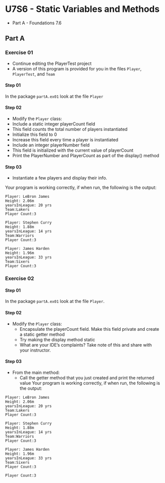 # U7S6 - Static Variables and Methods

* Part A - Foundations 7.6

## Part A

### Exercise 01

* Continue editing the PlayerTest project
* A version of this program is provided for you in the files
  `Player`, `PlayerTest`, and `Team`

#### Step 01

In the package `partA.ex01` look at the file `Player`

#### Step 02
*  Modify the `Player` class:
  * Include a static integer playerCount field
  * This field counts the total number of players instantiated
  * Initialize this field to 0
  * Increase this field every time a player is instantiated
  * Include an integer playerNumber field
  * This field is initialized with the current value of playerCount
  * Print the PlayerNumber and PlayerCount as part of the display()
  method

#### Step 03
*  Instantiate a few players and display their info.

Your program is working correctly, if when run, the following is the output:

```
Player: LeBron James
Height: 2.06m
yearsInLeague: 20 yrs
Team:Lakers
Player Count:3

Player: Stephen Curry
Height: 1.88m
yearsInLeague: 14 yrs
Team:Warriors
Player Count:3

Player: James Harden
Height: 1.96m
yearsInLeague: 33 yrs
Team:Sixers
Player Count:3

```

### Exercise 02

#### Step 01

In the package `partA.ex01` look at the file `Player`.

#### Step 02
* Modify the `Player` class:
  * Encapsulate the playerCount field. Make this field private
  and create a static getter method
  * Try making the display method static
  * What are your IDE’s complaints? Take note of this and share with your instructor.

#### Step 03
* From the main method:
  * Call the getter method that you just created and print the
  returned value
    Your program is working correctly, if when run, the following is the output:

```
Player: LeBron James
Height: 2.06m
yearsInLeague: 20 yrs
Team:Lakers
Player Count:3

Player: Stephen Curry
Height: 1.88m
yearsInLeague: 14 yrs
Team:Warriors
Player Count:3

Player: James Harden
Height: 1.96m
yearsInLeague: 33 yrs
Team:Sixers
Player Count:3

Player Count:3 

```
